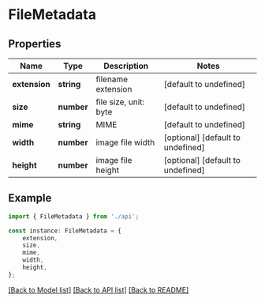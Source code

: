 # FileMetadata


## Properties

Name | Type | Description | Notes
------------ | ------------- | ------------- | -------------
**extension** | **string** | filename extension | [default to undefined]
**size** | **number** | file size, unit: byte | [default to undefined]
**mime** | **string** | MIME | [default to undefined]
**width** | **number** | image file width | [optional] [default to undefined]
**height** | **number** | image file height | [optional] [default to undefined]

## Example

```typescript
import { FileMetadata } from './api';

const instance: FileMetadata = {
    extension,
    size,
    mime,
    width,
    height,
};
```

[[Back to Model list]](../README.md#documentation-for-models) [[Back to API list]](../README.md#documentation-for-api-endpoints) [[Back to README]](../README.md)
